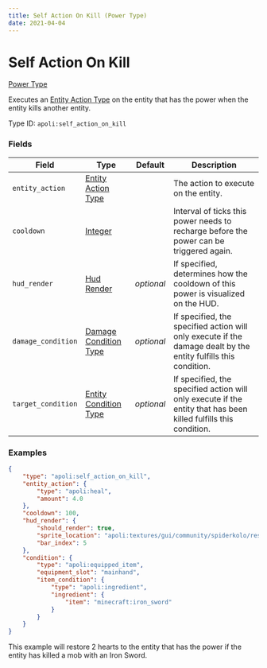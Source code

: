 ```yaml
---
title: Self Action On Kill (Power Type)
date: 2021-04-04
---
```


# Self Action On Kill

[Power Type](../power_types.md)

Executes an [Entity Action Type](../entity_action_types.md) on the entity that has the power when the entity kills another entity.

Type ID: `apoli:self_action_on_kill`

### Fields

Field  | Type | Default | Description
-------|------|---------|------------
`entity_action` | [Entity Action Type](../entity_action_types.md) | | The action to execute on the entity.
`cooldown` | [Integer](../data_types/integer.md) | | Interval of ticks this power needs to recharge before the power can be triggered again.
`hud_render` | [Hud Render](../data_types/hud_render.md) | _optional_ | If specified, determines how the cooldown of this power is visualized on the HUD.
`damage_condition` | [Damage Condition Type](../damage_condition_types.md) | _optional_ | If specified, the specified action will only execute if the damage dealt by the entity fulfills this condition.
`target_condition` | [Entity Condition Type](../entity_condition_types.md) | _optional_ | If specified, the specified action will only execute if the entity that has been killed fulfills this condition.

### Examples

```json
{
	"type": "apoli:self_action_on_kill",
	"entity_action": {
		"type": "apoli:heal",
		"amount": 4.0
	},
	"cooldown": 100,
	"hud_render": {
		"should_render": true,
		"sprite_location": "apoli:textures/gui/community/spiderkolo/resource_bar_01.png",
		"bar_index": 5
	},
	"condition": {
		"type": "apoli:equipped_item",
		"equipment_slot": "mainhand",
		"item_condition": {
			"type": "apoli:ingredient",
			"ingredient": {
				"item": "minecraft:iron_sword"
			}
		}
	}
}
```

This example will restore 2 hearts to the entity that has the power if the entity has killed a mob with an Iron Sword.
